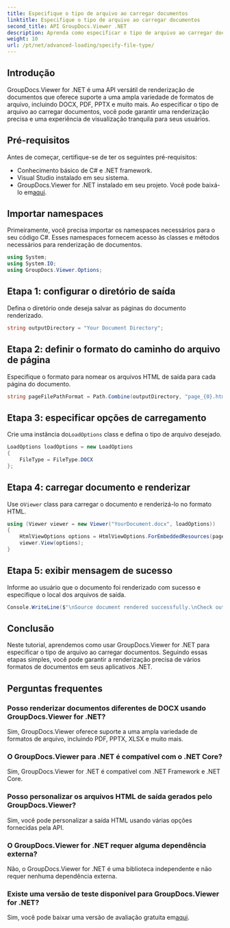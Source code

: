 ```yaml
---
title: Especifique o tipo de arquivo ao carregar documentos
linktitle: Especifique o tipo de arquivo ao carregar documentos
second_title: API GroupDocs.Viewer .NET
description: Aprenda como especificar o tipo de arquivo ao carregar documentos usando GroupDocs.Viewer for .NET. Renderize vários formatos com precisão em seus aplicativos .NET.
weight: 10
url: /pt/net/advanced-loading/specify-file-type/
---
```

## Introdução
GroupDocs.Viewer for .NET é uma API versátil de renderização de documentos que oferece suporte a uma ampla variedade de formatos de arquivo, incluindo DOCX, PDF, PPTX e muito mais. Ao especificar o tipo de arquivo ao carregar documentos, você pode garantir uma renderização precisa e uma experiência de visualização tranquila para seus usuários.
## Pré-requisitos
Antes de começar, certifique-se de ter os seguintes pré-requisitos:
- Conhecimento básico de C# e .NET framework.
- Visual Studio instalado em seu sistema.
- GroupDocs.Viewer for .NET instalado em seu projeto. Você pode baixá-lo em[aqui](https://releases.groupdocs.com/viewer/net/).
##
## Importar namespaces
Primeiramente, você precisa importar os namespaces necessários para o seu código C#. Esses namespaces fornecem acesso às classes e métodos necessários para renderização de documentos.
```csharp
using System;
using System.IO;
using GroupDocs.Viewer.Options;
```
## Etapa 1: configurar o diretório de saída
Defina o diretório onde deseja salvar as páginas do documento renderizado.
```csharp
string outputDirectory = "Your Document Directory";
```
## Etapa 2: definir o formato do caminho do arquivo de página
Especifique o formato para nomear os arquivos HTML de saída para cada página do documento.
```csharp
string pageFilePathFormat = Path.Combine(outputDirectory, "page_{0}.html");
```
## Etapa 3: especificar opções de carregamento
 Crie uma instância do`LoadOptions` class e defina o tipo de arquivo desejado.
```csharp
LoadOptions loadOptions = new LoadOptions
{
    FileType = FileType.DOCX
};
```
## Etapa 4: carregar documento e renderizar
 Use o`Viewer` class para carregar o documento e renderizá-lo no formato HTML.
```csharp
using (Viewer viewer = new Viewer("YourDocument.docx", loadOptions))
{
    HtmlViewOptions options = HtmlViewOptions.ForEmbeddedResources(pageFilePathFormat);
    viewer.View(options);
}
```
## Etapa 5: exibir mensagem de sucesso
Informe ao usuário que o documento foi renderizado com sucesso e especifique o local dos arquivos de saída.
```csharp
Console.WriteLine($"\nSource document rendered successfully.\nCheck output in {outputDirectory}.");
```

## Conclusão
Neste tutorial, aprendemos como usar GroupDocs.Viewer for .NET para especificar o tipo de arquivo ao carregar documentos. Seguindo essas etapas simples, você pode garantir a renderização precisa de vários formatos de documentos em seus aplicativos .NET.
## Perguntas frequentes
### Posso renderizar documentos diferentes de DOCX usando GroupDocs.Viewer for .NET?
Sim, GroupDocs.Viewer oferece suporte a uma ampla variedade de formatos de arquivo, incluindo PDF, PPTX, XLSX e muito mais.
### O GroupDocs.Viewer para .NET é compatível com o .NET Core?
Sim, GroupDocs.Viewer for .NET é compatível com .NET Framework e .NET Core.
### Posso personalizar os arquivos HTML de saída gerados pelo GroupDocs.Viewer?
Sim, você pode personalizar a saída HTML usando várias opções fornecidas pela API.
### O GroupDocs.Viewer for .NET requer alguma dependência externa?
Não, o GroupDocs.Viewer for .NET é uma biblioteca independente e não requer nenhuma dependência externa.
### Existe uma versão de teste disponível para GroupDocs.Viewer for .NET?
Sim, você pode baixar uma versão de avaliação gratuita em[aqui](https://releases.groupdocs.com/viewer/net/).